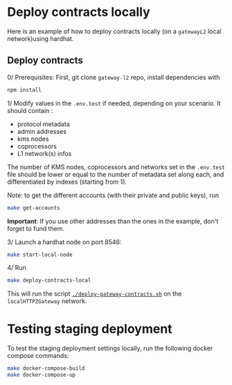 # Deploy contracts locally

Here is an example of how to deploy contracts locally (on a `gatewayL2` local network)using hardhat.

## Deploy contracts

0/ Prerequisites: First, git clone `gateway-l2` repo, install dependencies with

```bash
npm install
```

1/ Modify values in the `.env.test` if needed, depending on your scenario. It should contain :

- protocol metadata
- admin addresses
- kms nodes
- coprocessors
- L1 network(s) infos

The number of KMS nodes, coprocessors and networks set in the `.env.test` file should be lower or equal to the number of
metadata set along each, and differentiated by indexes (starting from 1).

Note: to get the different accounts (with their private and public keys), run

```bash
make get-accounts
```

**Important**: If you use other addresses than the ones in the example, don't forget to fund them.

3/ Launch a hardhat node on port 8546:

```bash
make start-local-node
```

4/ Run

```bash
make deploy-contracts-local
```

This will run the script [`./deploy-gateway-contracts.sh`](../deploy-gateway-contracts.sh) on the `localHTTPZGateway`
network.

# Testing staging deployment

To test the staging deployment settings locally, run the following docker compose commands:

```bash
make docker-compose-build
make docker-compose-up
```
